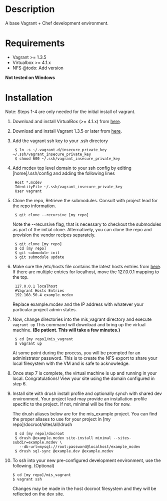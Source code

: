 # Description

A base Vagrant + Chef development environment.

# Requirements

* Vagrant >= 1.3.5
* Virtualbox >= 4.1.x
* NFS @todo: Add version

**Not tested on Windows**

# Installation

Note: Steps 1-4 are only needed for the initial install of vagrant.

1. Download and install VirtualBox (>= 4.1.x) 
from [here](https://www.virtualbox.org/wiki/Downloads).

2. Download and install Vagrant 1.3.5 or later 
from [here](http://downloads.vagrantup.com/).

3. Add the vagrant ssh key to your .ssh directory

        $ ln -s ~/.vagrant.d/insecure_private_key ~/.ssh/vagrant_insecure_private_key
        $ chmod 600 ~/.ssh/vagrant_insecure_private_key

4. Add mcdev top level domain to your ssh config by editing [home]/.ssh/config and 
adding the following lines

        Host *.mcdev
        IdentityFile ~/.ssh/vagrant_insecure_private_key
        User vagrant


5. Clone the repo, Retrieve the submodules. Consult with project lead for the repo 
information.

        $ git clone --recursive [my repo]

    Note the --recursive flag, that is necessary to checkout the submodules as part 
    of the initial clone. Alternatively, you can clone the repo and provision the 
    vendor recipes separately.

        $ git clone [my repo]
        $ cd [my repo]
        $ git submodule init
        $ git submodule update

6. Make sure the /etc/hosts file contains the latest hosts entries from 
[here](https://docs.google.com/a/mediacurrent.com/spreadsheet/pub?key=0AuLhQk3Txl-JdFNGOGNEV0twcUlwR09tWkU1NVNMZnc&output=html). 
If there are multiple entries for localhost, move the 127.0.0.1 mapping to the top.

        127.0.0.1 localhost
        #Vagrant Hosts Entries
        192.168.50.4 example.mcdev


    Replace example.mcdev and the IP address with whatever your particular 
    project admin states.

7. Now, change directories into the mis_vagrant directory and execute `vagrant up` 
This command will download and bring up the virtual machine.
**(Be patient.  This will take a few minutes.)**

        $ cd [my repo]/mis_vagrant
        $ vagrant up

    At some point during the process, you will be prompted for an administrator 
    password. This is to create the NFS export to share your local filesystem 
    with the VM and is safe to acknowledge.

8. Once step 7 is complete, the virtual machine is up and running in your local. 
Congratulations! View your site using the domain configured in step 6.

9. Install site with drush install profile and optionally synch with shared dev 
environment. Your project lead may provide an installation profile specific to 
the project. If not, minimal will be fine for now.

    The drush aliases below are for the mis_example project. You can find the 
    proper aliases to use for your project in [my repo]/docroot/sites/all/drush

        $ cd [my repo]/docroot
        $ drush @example.mcdev site-install minimal --sites-subdir=example.mcdev \
          --db-url=mysql://root:password@localhost/example_mcdev
        $ drush sql-sync @example.dev @example.mcdev

10. To ssh into your new pre-configured development environment, use the 
following. (Optional)

        $ cd [my repo]/mis_vagrant
        $ vagrant ssh

    Changes may be made in the host docroot filesystem and they will be 
    reflected on the dev site.
